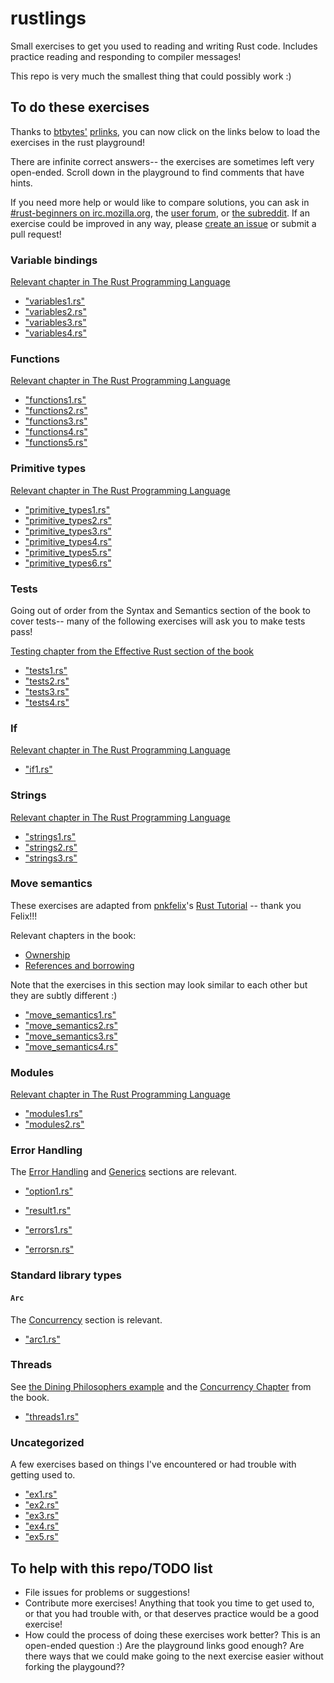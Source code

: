 # rustlings

Small exercises to get you used to reading and writing Rust code. Includes practice reading and responding to
compiler messages!

This repo is very much the smallest thing that could possibly work :)

## To do these exercises

Thanks to [btbytes'](https://twitter.com/btbytes) [prlinks](https://github.com/btbytes/prlink), you can now click on the links below to load the exercises in the rust playground!

There are infinite correct answers-- the exercises are sometimes left very open-ended. Scroll down in the playground to find comments that have hints.

If you need more help or would like to compare solutions, you can ask in [#rust-beginners on irc.mozilla.org](https://chat.mibbit.com/?server=irc.mozilla.org&channel=%23rust-beginners ), the [user forum](https://users.rust-lang.org/), or [the subreddit](https://reddit.com/r/rust). If an exercise could be improved in any way, please [create an issue](https://github.com/carols10cents/rustlings/issues/new) or submit a pull request!

### Variable bindings

[Relevant chapter in The Rust Programming Language](https://doc.rust-lang.org/stable/book/variable-bindings.html)

- ["variables1.rs"](http://play.rust-lang.org/?code=%2F%2F+Make+me+compile%21+Scroll+down+for+hints+%3A%29%0A%0Afn+main%28%29+%7B%0A++++x+%3D+5%3B%0A++++println%21%28%22x+has+the+value+%7B%7D%22%2C+x%29%3B%0A%7D%0A%0A%0A%0A%0A%0A%0A%0A%0A%0A%0A%0A%0A%0A%0A%0A%0A%0A%0A%0A%0A%0A%0A%0A%0A%0A%0A%0A%0A%0A%0A%0A%0A%0A%2F%2F+Hint%3A+The+declaration+on+line+4+is+missing+a+keyword+that+is+needed+in+Rust%0A%2F%2F+to+create+a+new+variable+binding.%0A)
- ["variables2.rs"](http://play.rust-lang.org/?code=%2F%2F+Make+me+compile%21+Scroll+down+for+hints+%3A%29%0A%0Afn+main%28%29+%7B%0A++++let+x%3B%0A++++if+x+%3D%3D+10+%7B%0A++++++++println%21%28%22Ten%21%22%29%3B%0A++++%7D+else+%7B%0A++++++++println%21%28%22Not+ten%21%22%29%3B%0A++++%7D%0A%7D%0A%0A%0A%0A%0A%0A%0A%0A%0A%0A%0A%0A%0A%0A%0A%0A%0A%0A%0A%0A%0A%0A%0A%0A%0A%0A%0A%0A%0A%0A%2F%2F+The+compiler+message+is+saying+that+Rust+cannot+infer+the+type+that+the%0A%2F%2F+variable+binding+%60x%60+has+with+what+is+given+here.%0A%2F%2F+What+happens+if+you+annotate+line+4+with+a+type+annotation%3F%0A%2F%2F+What+if+you+give+x+a+value%3F%0A%2F%2F+What+if+you+do+both%3F%0A%2F%2F+What+type+should+x+be%2C+anyway%3F%0A%2F%2F+What+if+x+is+the+same+type+as+10%3F+What+if+it%27s+a+different+type%3F%0A)
- ["variables3.rs"](http://play.rust-lang.org/?code=%2F%2F+Make+me+compile%21+Scroll+down+for+hints+%3A%29%0A%0Afn+main%28%29+%7B%0A++++let+x+%3D+3%3B%0A++++println%21%28%22Number+%7B%7D%22%2C+x%29%3B%0A++++x+%3D+5%3B%0A++++println%21%28%22Number+%7B%7D%22%2C+x%29%3B%0A%7D%0A%0A%0A%0A%0A%0A%0A%0A%0A%0A%0A%0A%0A%0A%0A%0A%0A%0A%0A%0A%0A%0A%0A%0A%0A%0A%0A%0A%0A%0A%0A%0A%2F%2F+In+Rust%2C+variable+bindings+are+immutable+by+default.+But+here+we%27re+trying%0A%2F%2F+to+reassign+a+different+value+to+x%21+There%27s+a+keyword+we+can+use+to+make%0A%2F%2F+a+variable+binding+mutable+instead.%0A)
- ["variables4.rs"](http://play.rust-lang.org/?code=%2F%2F+Make+me+compile%21+Scroll+down+for+hints+%3A%29%0A%0Afn+main%28%29+%7B%0A++++let+x%3A+i32%3B%0A++++println%21%28%22Number+%7B%7D%22%2C+x%29%3B%0A%7D%0A%0A%0A%0A%0A%0A%0A%0A%0A%0A%0A%0A%0A%0A%0A%0A%0A%0A%0A%0A%0A%0A%0A%0A%0A%0A%0A%0A%0A%0A%0A%0A%0A%0A%2F%2F+Oops%21+In+this+exercise%2C+we+have+a+variable+binding+that+we%27ve+created+on%0A%2F%2F+line+4%2C+and+we%27re+trying+to+use+it+on+line+5%2C+but+we+haven%27t+given+it+a%0A%2F%2F+value.+We+can%27t+print+out+something+that+isn%27t+there%3B+try+giving+x+a+value%21%0A%2F%2F+This+is+an+error+that+can+cause+bugs+that%27s+very+easy+to+make+in+any%0A%2F%2F+programming+language+--+thankfully+the+Rust+compiler+has+caught+this+for+us%21%0A)

### Functions

[Relevant chapter in The Rust Programming Language](https://doc.rust-lang.org/stable/book/functions.html)

- ["functions1.rs"](http://play.rust-lang.org/?code=%2F%2F+Make+me+compile%21+Scroll+down+for+hints+%3A%29%0A%0Afn+main%28%29+%7B%0A++++call_me%28%29%3B%0A%7D%0A%0A%0A%0A%0A%0A%0A%0A%0A%0A%0A%0A%0A%0A%0A%0A%0A%0A%0A%0A%0A%0A%0A%0A%0A%0A%0A%0A%0A%0A%0A%0A%0A%0A%0A%2F%2F+This+main+function+is+calling+a+function+that+it+expects+to+exist%2C+but+the%0A%2F%2F+function+doesn%27t+exist.+It+expects+this+function+to+have+the+name+%60call_me%60.%0A%2F%2F+It+expects+this+function+to+not+take+any+arguments+and+not+return+a+value.%0A%2F%2F+Sounds+a+lot+like+%60main%60%2C+doesn%27t+it%3F%0A)
- ["functions2.rs"](http://play.rust-lang.org/?code=%2F%2F+Make+me+compile%21+Scroll+down+for+hints+%3A%29%0A%0Afn+main%28%29+%7B%0A++++call_me%283%29%3B%0A%7D%0A%0Afn+call_me%28num%29+%7B%0A++++for+i+in+0..num+%7B%0A++++++++println%21%28%22Ring%21+Call+number+%7B%7D%22%2C+i+%2B+1%29%3B%0A++++%7D%0A%7D%0A%0A%0A%0A%0A%0A%0A%0A%0A%0A%0A%0A%0A%0A%0A%0A%0A%0A%0A%0A%0A%0A%0A%0A%0A%0A%0A%0A%0A%2F%2F+Rust+requires+that+all+parts+of+a+function%27s+signature+have+type+annotations%2C%0A%2F%2F+but+%60call_me%60+is+missing+the+type+annotation+of+%60num%60.%0A)
- ["functions3.rs"](http://play.rust-lang.org/?code=%2F%2F+Make+me+compile%21+Scroll+down+for+hints+%3A%29%0A%0Afn+main%28%29+%7B%0A++++call_me%28%29%3B%0A%7D%0A%0Afn+call_me%28num%3A+i32%29+%7B%0A++++for+i+in+0..num+%7B%0A++++++++println%21%28%22Ring%21+Call+number+%7B%7D%22%2C+i+%2B+1%29%3B%0A++++%7D%0A%7D%0A%0A%0A%0A%0A%0A%0A%0A%0A%0A%0A%0A%0A%0A%0A%0A%0A%0A%0A%0A%0A%0A%0A%0A%0A%0A%0A%0A%0A%2F%2F+This+time%2C+the+function+*declaration*+is+okay%2C+but+there%27s+something+wrong%0A%2F%2F+with+the+place+where+we%27re+calling+the+function.%0A)
- ["functions4.rs"](http://play.rust-lang.org/?code=%2F%2F+Make+me+compile%21+Scroll+down+for+hints+%3A%29%0A%0A%2F%2F+This+store+is+having+a+sale+where+if+the+price+is+an+even+number%2C+you+get%0A%2F%2F+10+%28money+unit%29+off%2C+but+if+it%27s+an+odd+number%2C+it%27s+3+%28money+unit%29+less.%0A%0Afn+main%28%29+%7B%0A++++let+original_price+%3D+51%3B%0A++++println%21%28%22Your+sale+price+is+%7B%7D%22%2C+sale_price%28original_price%29%29%3B%0A%7D%0A%0Afn+sale_price%28price%3A+i32%29+-%3E+%7B%0A++++if+is_even%28price%29+%7B%0A++++++++price+-+10%0A++++%7D+else+%7B%0A++++++++price+-+3%0A++++%7D%0A%7D%0A%0Afn+is_even%28num%3A+i32%29+-%3E+bool+%7B%0A++++num+%25+2+%3D%3D+0%0A%7D%0A%0A%0A%0A%0A%0A%0A%0A%0A%0A%0A%0A%0A%0A%0A%0A%0A%0A%0A%0A%2F%2F+The+error+message+points+to+line+10+and+says+it+expects+a+type+after+the%0A%2F%2F+%60-%3E%60.+This+is+where+the+function%27s+return+type+should+be--+take+a+look+at%0A%2F%2F+the+%60is_even%60+function+for+an+example%21%0A)
- ["functions5.rs"](http://play.rust-lang.org/?code=%2F%2F+Make+me+compile%21+Scroll+down+for+hints+%3A%29%0A%0Afn+main%28%29+%7B%0A++++let+answer+%3D+square%283%29%3B%0A++++println%21%28%22The+answer+is+%7B%7D%22%2C+answer%29%3B%0A%7D%0A%0Afn+square%28num%3A+i32%29+-%3E+i32+%7B%0A++++num+*+num%3B%0A%7D%0A%0A%0A%0A%0A%0A%0A%0A%0A%0A%0A%0A%0A%0A%0A%0A%0A%0A%0A%0A%0A%0A%0A%0A%0A%0A%0A%0A%0A%0A%2F%2F+This+is+a+really+common+error+that+can+be+fixed+by+removing+one+character.%0A%2F%2F+It+happens+because+Rust+distinguishes+between+expressions+and+statements%3A+expressions+return%0A%2F%2F+a+value+and+statements+don%27t.+We+want+to+return+a+value+from+the+%60square%60+function%2C+but+it%0A%2F%2F+isn%27t+returning+one+right+now...%0A)

### Primitive types

[Relevant chapter in The Rust Programming Language](https://doc.rust-lang.org/stable/book/primitive-types.html)

- ["primitive_types1.rs"](http://play.rust-lang.org/?code=%2F%2F+Fill+in+the+rest+of+the+line+that+has+code+missing%21%0A%2F%2F+No+hints%2C+there%27s+no+tricks%2C+just+get+used+to+typing+these+%3A%29%0A%0Afn+main%28%29+%7B%0A++++%2F%2F+Booleans+%28%60bool%60%29%0A%0A++++let+is_morning+%3D+true%3B%0A++++if+is_morning+%7B%0A++++++++println%21%28%22Good+morning%21%22%29%3B%0A++++%7D%0A%0A++++let+%2F%2F+Finish+the+rest+of+this+line+like+the+example%21+Or+make+it+be+false%21%0A++++if+is_evening+%7B%0A++++++++println%21%28%22Good+evening%21%22%29%3B%0A++++%7D%0A%7D%0A)
- ["primitive_types2.rs"](http://play.rust-lang.org/?code=%2F%2F+Fill+in+the+rest+of+the+line+that+has+code+missing%21%0A%2F%2F+No+hints%2C+there%27s+no+tricks%2C+just+get+used+to+typing+these+%3A%29%0A%0Afn+main%28%29+%7B%0A++++%2F%2F+Characters+%28%60char%60%29%0A%0A++++let+my_first_initial+%3D+%27C%27%3B%0A++++if+my_first_initial.is_alphabetic%28%29+%7B%0A++++++++println%21%28%22Alphabetical%21%22%29%3B%0A++++%7D+else+if+my_first_initial.is_numeric%28%29+%7B%0A++++++++println%21%28%22Numerical%21%22%29%3B%0A++++%7D+else+%7B%0A++++++++println%21%28%22Neither+alphabetic+nor+numeric%21%22%29%3B%0A++++%7D%0A%0A++++let+%2F%2F+Finish+this+line+like+the+example%21+What%27s+your+favorite+character%3F%0A++++%2F%2F+Try+a+letter%2C+try+a+number%2C+try+a+special+character%2C+try+a+character%0A++++%2F%2F+from+a+different+language+than+your+own%2C+try+an+emoji%21%0A++++if+your_character.is_alphabetic%28%29+%7B%0A++++++++println%21%28%22Alphabetical%21%22%29%3B%0A++++%7D+else+if+your_character.is_numeric%28%29+%7B%0A++++++++println%21%28%22Numerical%21%22%29%3B%0A++++%7D+else+%7B%0A++++++++println%21%28%22Neither+alphabetic+nor+numeric%21%22%29%3B%0A++++%7D%0A%7D%0A)
- ["primitive_types3.rs"](http://play.rust-lang.org/?code=%2F%2F+Create+an+array+with+at+least+100+elements+in+it+where+the+%3F%3F%3F+is.+%0A%2F%2F+Scroll+down+for+hints%21%0A%0Afn+main%28%29+%7B%0A++++let+a+%3D+%3F%3F%3F%0A%0A++++if+a.len%28%29+%3E%3D+100+%7B%0A++++++++println%21%28%22Wow%2C+that%27s+a+big+array%21%22%29%3B%0A++++%7D+else+%7B%0A++++++++println%21%28%22Meh%2C+I+eat+arrays+like+that+for+breakfast.%22%29%3B%0A++++%7D%0A%7D%0A%0A%0A%0A%0A%0A%0A%0A%0A%0A%0A%0A%0A%0A%0A%0A%0A%0A%0A%0A%0A%0A%0A%0A%0A%0A%0A%0A%2F%2F+There%27s+a+shorthand+to+initialize+Arrays+with+a+certain+size+that+does+not+%0A%2F%2F+require+you+to+type+in+100+items+%28but+you+certainly+can+if+you+want%21%29%0A%2F%2F+Check+out+the+Primitive+Types+-%3E+Arrays+section+of+the+book%3A%0A%2F%2F+http%3A%2F%2Fdoc.rust-lang.org%2Fstable%2Fbook%2Fprimitive-types.html%23arrays%0A%2F%2F+Bonus%3A+what+are+some+other+things+you+could+have+that+would+return+true%0A%2F%2F+for+%60a.len%28%29+%3E%3D+100%60%3F%0A)
- ["primitive_types4.rs"](http://play.rust-lang.org/?code=%2F%2F+Get+a+slice+out+of+Array+a+where+the+%3F%3F%3F+is+so+that+the+%60if%60+statement%0A%2F%2F+returns+true.+Scroll+down+for+hints%21%21%0A%0Afn+main%28%29+%7B%0A++++let+a+%3D+%5B1%2C+2%2C+3%2C+4%2C+5%5D%3B%0A%0A++++let+nice_slice+%3D+%3F%3F%3F%0A%0A++++if+nice_slice+%3D%3D+%5B2%2C+3%2C+4%5D+%7B%0A++++++++println%21%28%22Nice+slice%21%22%29%3B%0A++++%7D+else+%7B%0A++++++++println%21%28%22Not+quite+what+I+was+expecting...+I+see%3A+%7B%3A%3F%7D%22%2C+nice_slice%29%3B%0A++++%7D%0A%7D%0A%0A%0A%0A%0A%0A%0A%0A%0A%0A%0A%0A%0A%0A%0A%0A%0A%0A%0A%0A%0A%0A%0A%0A%0A%0A%2F%2F+Take+a+look+at+the+Primitive+Types+-%3E+Slices+section+of+the+book%3A%0A%2F%2F+http%3A%2F%2Fdoc.rust-lang.org%2Fstable%2Fbook%2Fprimitive-types.html%23slices%0A%2F%2F+and+use+the+starting+and+ending+indices+of+the+items+in+the+Array%0A%2F%2F+that+you+want+to+end+up+in+the+slice.%0A%0A%2F%2F+If+you%27re+curious+why+the+right+hand+of+the+%60%3D%3D%60+comparison+does+not%0A%2F%2F+have+an+ampersand+for+a+reference+since+the+left+hand+side+is+a%0A%2F%2F+reference%2C+take+a+look+at+the+Deref+coercions+chapter%3A%0A%2F%2F+http%3A%2F%2Fdoc.rust-lang.org%2Fstable%2Fbook%2Fderef-coercions.html%0A)
- ["primitive_types5.rs"](http://play.rust-lang.org/?code=%2F%2F+Destructure+the+%60cat%60+tuple+so+that+the+println+will+work.%0A%2F%2F+Scroll+down+for+hints%21%0A%0Afn+main%28%29+%7B%0A++++let+cat+%3D+%28%22Furry+McFurson%22%2C+3.5%29%3B%0A++++let+%2F*+your+pattern+here+*%2F+%3D+cat%3B%0A%0A++++println%21%28%22%7B%7D+is+%7B%7D+years+old.%22%2C+name%2C+age%29%3B%0A%7D%0A%0A%0A%0A%0A%0A%0A%0A%0A%0A%0A%0A%0A%0A%0A%0A%0A%0A%0A%0A%0A%0A%0A%0A%0A%0A%0A%0A%0A%0A%0A%2F%2F+Take+a+look+at+the+Primitive+Types+-%3E+Tuples+section+of+the+book%3A%0A%2F%2F+http%3A%2F%2Fdoc.rust-lang.org%2Fstable%2Fbook%2Fprimitive-types.html%23tuples%0A%2F%2F+Particularly+the+part+about+%22destructuring+lets%22.+You%27ll+need+to%0A%2F%2F+make+a+pattern+to+bind+%60name%60+and+%60age%60+to+the+appropriate+parts%0A%2F%2F+of+the+tuple.+You+can+do+it%21%21%0A)
- ["primitive_types6.rs"](http://play.rust-lang.org/?code=%2F%2F+Use+a+tuple+index+to+access+the+second+element+of+%60numbers%60.%0A%2F%2F+You+can+put+this+right+into+the+%60println%21%60+where+the+%3F%3F%3F+is.%0A%2F%2F+Scroll+down+for+hints%21%0A%0Afn+main%28%29+%7B%0A++++let+numbers+%3D+%281%2C+2%2C+3%29%3B%0A++++println%21%28%22The+second+number+is+%7B%7D%22%2C+%3F%3F%3F%29%3B%0A%7D%0A%0A%0A%0A%0A%0A%0A%0A%0A%0A%0A%0A%0A%0A%0A%0A%0A%0A%0A%0A%0A%0A%0A%0A%0A%0A%0A%0A%0A%0A%0A%0A%2F%2F+While+you+could+use+a+destructuring+%60let%60+for+the+tuple+here%2C+try+%0A%2F%2F+indexing+into+it+instead%2C+as+explained+here%3A%0A%2F%2F+http%3A%2F%2Fdoc.rust-lang.org%2Fstable%2Fbook%2Fprimitive-types.html%23tuple-indexing%0A%2F%2F+Now+you+have+another+tool+in+your+toolbox%21%0A)

### Tests

Going out of order from the Syntax and Semantics section of the book to cover tests-- many of the
following exercises will ask you to make tests pass!

[Testing chapter from the Effective Rust section of the book](https://doc.rust-lang.org/stable/book/testing.html)

- ["tests1.rs"](http://play.rust-lang.org/?code=%2F%2F+This+test+has+a+problem+with+it+--+make+the+test+compile%21+Make+the+test%0A%2F%2F+pass%21+Make+the+test+fail%21+Scroll+down+for+hints+%3A%29%0A%0A%23%5Bcfg%28test%29%5D%0Amod+tests+%7B%0A++++%23%5Btest%5D%0A++++fn+you_can_assert%28%29+%7B%0A++++++++assert%21%28%29%3B%0A++++%7D%0A%7D%0A%0A%0A%0A%0A%0A%0A%0A%0A%0A%0A%0A%0A%0A%0A%0A%0A%0A%0A%0A%0A%0A%0A%0A%0A%0A%0A%0A%0A%0A%2F%2F+You+don%27t+even+need+to+write+any+code+to+test+--+you+can+just+test+values+and+run+that%2C+even%0A%2F%2F+though+you+wouldn%27t+do+that+in+real+life+%3A%29+%60assert%21%60+is+a+macro+that+needs+an+argument.%0A%2F%2F+Depending+on+the+value+of+the+argument%2C+%60assert%21%60+will+do+nothing+%28in+which+case+the+test+will%0A%2F%2F+pass%29+or+%60assert%21%60+will+panic+%28in+which+case+the+test+will+fail%29.+So+try+giving+different+values%0A%2F%2F+to+%60assert%21%60+and+see+which+ones+compile%2C+which+ones+pass%2C+and+which+ones+fail+%3A%29%0A)
- ["tests2.rs"](http://play.rust-lang.org/?code=%2F%2F+This+test+has+a+problem+with+it+--+make+the+test+compile%21+Make+the+test%0A%2F%2F+pass%21+Make+the+test+fail%21+Scroll+down+for+hints+%3A%29%0A%0A%23%5Bcfg%28test%29%5D%0Amod+tests+%7B%0A++++%23%5Btest%5D%0A++++fn+you_can_assert_eq%28%29+%7B%0A++++++++assert_eq%21%28%29%3B%0A++++%7D%0A%7D%0A%0A%0A%0A%0A%0A%0A%0A%0A%0A%0A%0A%0A%0A%0A%0A%0A%0A%0A%0A%0A%0A%0A%0A%0A%0A%0A%0A%0A%0A%2F%2F+Like+the+previous+exercise%2C+you+don%27t+need+to+write+any+code+to+get+this+test+to+compile+and%0A%2F%2F+run.+%60assert_eq%21%60+is+a+macro+that+takes+two+arguments+and+compares+them.+Try+giving+it+two%0A%2F%2F+values+that+are+equal%21+Try+giving+it+two+arguments+that+are+different%21+Try+giving+it+two+values%0A%2F%2F+that+are+of+different+types%21+Try+switching+which+argument+comes+first+and+which+comes+second%21%0A)
- ["tests3.rs"](http://play.rust-lang.org/?code=%2F%2F+This+test+isn%27t+testing+our+function+--+make+it+do+that+in+such+a+way+that%0A%2F%2F+the+test+passes.+Then+write+a+second+test+that+tests+that+we+get+the+result%0A%2F%2F+we+expect+to+get+when+we+call+%60is_even%285%29%60.+Scroll+down+for+hints%21%0A%0Apub+fn+is_even%28num%3A+i32%29+-%3E+bool+%7B%0A++++num+%25+2+%3D%3D+0%0A%7D%0A%0A%23%5Bcfg%28test%29%5D%0Amod+tests+%7B%0A++++use+super%3A%3A*%3B%0A%0A++++%23%5Btest%5D%0A++++fn+is_true_when_even%28%29+%7B%0A++++++++assert%21%28false%29%3B%0A++++%7D%0A%7D%0A%0A%0A%0A%0A%0A%0A%0A%0A%0A%0A%0A%0A%0A%0A%0A%0A%0A%0A%0A%0A%0A%0A%2F%2F+You+can+call+a+function+right+where+you%27re+passing+arguments+to+%60assert%21%60+--+so+you+could+do%0A%2F%2F+something+like+%60assert%21%28having_fun%28%29%29%60.+If+you+want+to+check+that+you+indeed+get+false%2C+you%0A%2F%2F+can+negate+the+result+of+what+you%27re+doing+using+%60%21%60%2C+like+%60assert%21%28%21having_fun%28%29%29%60.%0A)
- ["tests4.rs"](http://play.rust-lang.org/?code=%2F%2F+This+test+isn%27t+testing+our+function+--+make+it+do+that+in+such+a+way+that%0A%2F%2F+the+test+passes.+Then+write+a+second+test+that+tests+that+we+get+the+result%0A%2F%2F+we+expect+to+get+when+we+call+%60times_two%60+with+a+negative+number.%0A%2F%2F+No+hints%2C+you+can+do+this+%3A%29%0A%0Apub+fn+times_two%28num%3A+i32%29+-%3E+i32+%7B%0A++++num+*+2%0A%7D%0A%0A%23%5Bcfg%28test%29%5D%0Amod+tests+%7B%0A++++use+super%3A%3A*%3B%0A%0A++++%23%5Btest%5D%0A++++fn+returns_twice_of_positive_numbers%28%29+%7B%0A++++++++assert_eq%21%284%2C+4%29%3B%0A++++%7D%0A%7D%0A)

### If

[Relevant chapter in The Rust Programming Language](https://doc.rust-lang.org/stable/book/if.html)

- ["if1.rs"](http://play.rust-lang.org/?code=fn+bigger%28a%3A+i32%2C+b%3Ai32%29+-%3E+i32+%7B%0A++++%2F%2F+Complete+this+function+to+return+the+bigger+number%21%0A++++%2F%2F+Do+not+use%3A%0A++++%2F%2F+-+return%0A++++%2F%2F+-+another+function+call%0A++++%2F%2F+-+additional+variables%0A++++%2F%2F+Scroll+down+for+hints.%0A%7D%0A%0Afn+main%28%29+%7B%0A++++assert_eq%21%2810%2C+bigger%2810%2C+8%29%29%3B%0A++++assert_eq%21%2842%2C+bigger%2832%2C+42%29%29%3B%0A%7D%0A%0A%0A%0A%0A%0A%0A%0A%0A%0A%0A%0A%0A%0A%0A%0A%0A%0A%0A%0A%0A%0A%0A%0A%0A%0A%0A%2F%2F+It%27s+possible+to+do+this+in+one+line+if+you+would+like%21%0A%2F%2F+Some+similar+examples+from+other+languages%3A%0A%2F%2F+-+In+C%28%2B%2B%29+this+would+be%3A+%60a+%3E+b+%3F+a+%3A+b%60%0A%2F%2F+-+In+Python+this+would+be%3A++%60a+if+a+%3E+b+else+b%60%0A%2F%2F+Remember+in+Rust+that%3A%0A%2F%2F+-+the+%60if%60+condition+does+not+need+to+be+surrounded+by+parentheses%0A%2F%2F+-+%60if%60%2F%60else%60+conditionals+are+expressions%0A%2F%2F+-+Each+condition+is+followed+by+a+%60%7B%7D%60+block.%0A)

### Strings

[Relevant chapter in The Rust Programming Language](https://doc.rust-lang.org/stable/book/strings.html)

- ["strings1.rs"](http://play.rust-lang.org/?code=%2F%2F+Make+me+compile+without+changing+the+function+signature%21+Scroll+down+for+hints+%3A%29%0A%0Afn+main%28%29+%7B%0A++++let+answer+%3D+current_favorite_color%28%29%3B%0A++++println%21%28%22My+current+favorite+color+is+%7B%7D%22%2C+answer%29%3B%0A%7D%0A%0Afn+current_favorite_color%28%29+-%3E+String+%7B%0A++++%22blue%22%0A%7D%0A%0A%0A%0A%0A%0A%0A%0A%0A%0A%0A%0A%0A%0A%0A%0A%0A%0A%0A%0A%0A%0A%0A%0A%0A%0A%0A%0A%0A%0A%2F%2F+The+%60current_favorite_color%60+function+is+currently+returning+a+string+slice+with+the+%60%27static%60%0A%2F%2F+lifetime.+We+know+this+because+the+data+of+the+string+lives+in+our+code+itself+--+it+doesn%27t%0A%2F%2F+come+from+a+file+or+user+input+or+another+program+--+so+it+will+live+as+long+as+our+program%0A%2F%2F+lives.+But+it+is+still+a+string+slice.+There%27s+one+way+to+create+a+%60String%60+by+converting+a%0A%2F%2F+string+slice+covered+in+the+Strings+chapter+of+the+book%2C+and+another+way+that+uses+the+%60From%60%0A%2F%2F+trait.%0A)
- ["strings2.rs"](http://play.rust-lang.org/?code=%2F%2F+Make+me+compile+without+changing+the+function+signature%21+Scroll+down+for+hints+%3A%29%0A%0Afn+main%28%29+%7B%0A++++let+guess1+%3D+%22blue%22.to_string%28%29%3B+%2F%2F+Try+not+changing+this+line+%3A%29%0A++++let+correct+%3D+guess_favorite_color%28guess1%29%3B%0A++++if+correct+%7B%0A++++++++println%21%28%22You+guessed+correctly%21%22%29%3B%0A++++%7D+else+%7B%0A++++++++println%21%28%22Nope%2C+that%27s+not+it.%22%29%3B%0A++++%7D%0A%7D%0A%0Afn+guess_favorite_color%28attempt%3A+%26str%29+-%3E+bool+%7B%0A++++attempt+%3D%3D+%22green%22%0A%7D%0A%0A%0A%0A%0A%0A%0A%0A%0A%0A%0A%0A%0A%0A%0A%0A%0A%0A%0A%0A%0A%0A%0A%0A%0A%2F%2F+Yes%2C+it+would+be+really+easy+to+fix+this+by+just+changing+the+value+bound+to+%60guess1%60+to+be+a%0A%2F%2F+string+slice+instead+of+a+%60String%60%2C+wouldn%27t+it%3F%3F+There+is+a+way+to+add+one+character+to+line%0A%2F%2F+5%2C+though%2C+that+will+coerce+the+%60String%60+into+a+string+slice.%0A)
- ["strings3.rs"](http://play.rust-lang.org/?code=%2F%2F+Ok%2C+here+are+a+bunch+of+values--+some+are+%60Strings%60%2C+some+are+%60%26strs%60.+Your%0A%2F%2F+task+is+to+call+one+of+these+two+functions+on+each+value+depending+on+what%0A%2F%2F+you+think+each+value+is.+That+is%2C+add+either+%60string_slice%60+or+%60string%60%0A%2F%2F+before+the+parentheses+on+each+line.+If+you%27re+right%2C+it+will+compile%21%0A%0Afn+string_slice%28arg%3A+%26str%29+%7B+println%21%28%22%7B%7D%22%2C+arg%29%3B+%7D%0Afn+string%28arg%3A+String%29+%7B+println%21%28%22%7B%7D%22%2C+arg%29%3B+%7D%0A%0Afn+main%28%29+%7B%0A++++%28%22blue%22%29%3B%0A++++%28%22red%22.to_string%28%29%29%3B%0A++++%28String%3A%3Afrom%28%22hi%22%29%29%3B%0A++++%28format%21%28%22Interpolation+%7B%7D%22%2C+%22Station%22%29%29%3B%0A++++%28%26String%3A%3Afrom%28%22abc%22%29%5B0..1%5D%29%3B%0A++++%28%22++hello+there+%22.trim%28%29%29%3B%0A++++%28%22Happy+Monday%21%22.to_string%28%29.replace%28%22Mon%22%2C+%22Tues%22%29%29%3B%0A++++%28%22mY+sHiFt+KeY+iS+sTiCkY%22.to_lowercase%28%29%29%3B%0A%7D%0A)

### Move semantics

These exercises are adapted from [pnkfelix]()'s [Rust Tutorial](http://pnkfelix.github.io/rust-examples-icfp2014/) -- thank you Felix!!!

Relevant chapters in the book:
- [Ownership](https://doc.rust-lang.org/stable/book/ownership.html)
- [References and borrowing](https://doc.rust-lang.org/stable/book/references-and-borrowing.html)

Note that the exercises in this section may look similar to each other but they are subtly different :)

- ["move_semantics1.rs"](http://play.rust-lang.org/?code=%2F%2F+Make+me+compile%21+Scroll+down+for+hints+%3A%29%0A%0Apub+fn+main%28%29+%7B%0A++++let+vec0+%3D+Vec%3A%3Anew%28%29%3B%0A%0A++++let+vec1+%3D+fill_vec%28vec0%29%3B%0A%0A++++println%21%28%22%7B%7D+has+length+%7B%7D+content+%60%7B%3A%3F%7D%60%22%2C+%22vec1%22%2C+vec1.len%28%29%2C+vec1%29%3B%0A%0A++++vec1.push%2888%29%3B%0A%0A++++println%21%28%22%7B%7D+has+length+%7B%7D+content+%60%7B%3A%3F%7D%60%22%2C+%22vec1%22%2C+vec1.len%28%29%2C+vec1%29%3B%0A%0A%7D%0A%0Afn+fill_vec%28vec%3A+Vec%3Ci32%3E%29+-%3E+Vec%3Ci32%3E+%7B%0A++++let+mut+vec+%3D+vec%3B%0A%0A++++vec.push%2822%29%3B%0A++++vec.push%2844%29%3B%0A++++vec.push%2866%29%3B%0A%0A++++vec%0A%7D%0A%0A%0A%0A%0A%0A%0A%0A%0A%0A%0A%0A%0A%0A%0A%0A%2F%2F+So+you%27ve+got+the+%22cannot+borrow+immutable+local+variable+%60vec1%60+as+mutable%22+error+on+line+10%2C%0A%2F%2F+right%3F+The+fix+for+this+is+going+to+be+adding+one+keyword%2C+and+the+addition+is+NOT+on+line+10%0A%2F%2F+where+the+error+is.%0A)
- ["move_semantics2.rs"](http://play.rust-lang.org/?code=%2F%2F+Make+me+compile+without+changing+line+9%21+Scroll+down+for+hints+%3A%29%0A%0Apub+fn+main%28%29+%7B%0A++++let+vec0+%3D+Vec%3A%3Anew%28%29%3B%0A%0A++++let+mut+vec1+%3D+fill_vec%28vec0%29%3B%0A%0A++++%2F%2F+Do+not+change+the+following+line%21%0A++++println%21%28%22%7B%7D+has+length+%7B%7D+content+%60%7B%3A%3F%7D%60%22%2C+%22vec0%22%2C+vec0.len%28%29%2C+vec0%29%3B%0A%0A++++vec1.push%2888%29%3B%0A%0A++++println%21%28%22%7B%7D+has+length+%7B%7D+content+%60%7B%3A%3F%7D%60%22%2C+%22vec1%22%2C+vec1.len%28%29%2C+vec1%29%3B%0A%0A%7D%0A%0Afn+fill_vec%28vec%3A+Vec%3Ci32%3E%29+-%3E+Vec%3Ci32%3E+%7B%0A++++let+mut+vec+%3D+vec%3B%0A%0A++++vec.push%2822%29%3B%0A++++vec.push%2844%29%3B%0A++++vec.push%2866%29%3B%0A%0A++++vec%0A%7D%0A%0A%0A%0A%0A%0A%0A%0A%0A%0A%0A%0A%0A%0A%0A%2F%2F+So+%60vec0%60+is+being+*moved*+into+the+function+%60fill_vec%60+when+we+call+it+on%0A%2F%2F+line+6%2C+which+means+it+gets+dropped+at+the+end+of+%60fill_vec%60%2C+which+means+we%0A%2F%2F+can%27t+use+%60vec0%60+again+on+line+9+%28or+anywhere+else+in+%60main%60+after+the%0A%2F%2F+%60fill_vec%60+call+for+that+matter%29.+We+could+fix+this+in+a+few+ways%2C+try+them%0A%2F%2F+all%21%0A%2F%2F+1.+Make+another%2C+separate+version+of+the+data+that%27s+in+%60vec0%60+and+pass+that%0A%2F%2F+to+%60fill_vec%60+instead.%0A%2F%2F+2.+Make+%60fill_vec%60+borrow+its+argument+instead+of+taking+ownership+of+it%2C%0A%2F%2F+and+then+copy+the+data+within+the+function+in+order+to+return+an+owned%0A%2F%2F+%60Vec%3Ci32%3E%60%0A%2F%2F+3.+Make+%60fill_vec%60+*mutably*+borrow+its+argument+%28which+will+need+to+be%0A%2F%2F+mutable%29%2C+modify+it+directly%2C+then+not+return+anything.+Then+you+can+get+rid%0A%2F%2F+of+%60vec1%60+entirely+--+note+that+this+will+change+what+gets+printed+by+the%0A%2F%2F+first+%60println%21%60%0A)
- ["move_semantics3.rs"](http://play.rust-lang.org/?code=%2F%2F+Make+me+compile+without+adding+new+lines--+just+changing+existing+lines%21%0A%2F%2F+%28no+lines+with+multiple+semicolons+necessary%21%29%0A%2F%2F+Scroll+down+for+hints+%3A%29%0A%0Apub+fn+main%28%29+%7B%0A++++let+vec0+%3D+Vec%3A%3Anew%28%29%3B%0A%0A++++let+mut+vec1+%3D+fill_vec%28vec0%29%3B%0A%0A++++println%21%28%22%7B%7D+has+length+%7B%7D+content+%60%7B%3A%3F%7D%60%22%2C+%22vec1%22%2C+vec1.len%28%29%2C+vec1%29%3B%0A%0A++++vec1.push%2888%29%3B%0A%0A++++println%21%28%22%7B%7D+has+length+%7B%7D+content+%60%7B%3A%3F%7D%60%22%2C+%22vec1%22%2C+vec1.len%28%29%2C+vec1%29%3B%0A%0A%7D%0A%0Afn+fill_vec%28vec%3A+Vec%3Ci32%3E%29+-%3E+Vec%3Ci32%3E+%7B%0A++++vec.push%2822%29%3B%0A++++vec.push%2844%29%3B%0A++++vec.push%2866%29%3B%0A%0A++++vec%0A%7D%0A%0A%0A%0A%0A%0A%0A%0A%0A%0A%0A%0A%0A%0A%0A%0A%0A%0A%2F%2F+The+difference+between+this+one+and+the+previous+ones+is+that+the+first+line%0A%2F%2F+of+%60fn+fill_vec%60+that+had+%60let+mut+vec+%3D+vec%3B%60+is+no+longer+there.+You+can%2C%0A%2F%2F+instead+of+adding+that+line+back%2C+add+%60mut%60+in+one+place+that+will+change%0A%2F%2F+an+existing+binding+to+be+a+mutable+binding+instead+of+an+immutable+one+%3A%29%0A)
- ["move_semantics4.rs"](http://play.rust-lang.org/?code=%2F%2F+Refactor+this+code+so+that+instead+of+having+%60vec0%60+and+creating+the+vector%0A%2F%2F+in+%60fn+main%60%2C+we+instead+create+it+within+%60fn+fill_vec%60+and+transfer+the%0A%2F%2F+freshly+created+vector+from+fill_vec+to+its+caller.+Scroll+for+hints%21%0A%0Apub+fn+main%28%29+%7B%0A++++let+vec0+%3D+Vec%3A%3Anew%28%29%3B%0A%0A++++let+mut+vec1+%3D+fill_vec%28vec0%29%3B%0A%0A++++println%21%28%22%7B%7D+has+length+%7B%7D+content+%60%7B%3A%3F%7D%60%22%2C+%22vec1%22%2C+vec1.len%28%29%2C+vec1%29%3B%0A%0A++++vec1.push%2888%29%3B%0A%0A++++println%21%28%22%7B%7D+has+length+%7B%7D+content+%60%7B%3A%3F%7D%60%22%2C+%22vec1%22%2C+vec1.len%28%29%2C+vec1%29%3B%0A%0A%7D%0A%0Afn+fill_vec%28vec%3A+Vec%3Ci32%3E%29+-%3E+Vec%3Ci32%3E+%7B%0A++++let+mut+vec+%3D+vec%3B%0A%0A++++vec.push%2822%29%3B%0A++++vec.push%2844%29%3B%0A++++vec.push%2866%29%3B%0A%0A++++vec%0A%7D%0A%0A%0A%0A%0A%0A%0A%0A%0A%0A%0A%0A%0A%2F%2F+Stop+reading+whenever+you+feel+like+you+have+enough+direction+%3A%29+Or+try%0A%2F%2F+doing+one+step+and+then+fixing+the+compiler+errors+that+result%21%0A%2F%2F+So+the+end+goal+is+to%3A%0A%2F%2F+-+get+rid+of+the+first+line+in+main+that+creates+the+new+vector%0A%2F%2F+-+so+then+%60vec0%60+doesn%27t+exist%2C+so+we+can%27t+pass+it+to+%60fill_vec%60%0A%2F%2F+-+we+don%27t+want+to+pass+anything+to+%60fill_vec%60%2C+so+its+signature+should%0A%2F%2F+++reflect+that+it+does+not+take+any+arguments%0A%2F%2F+-+since+we%27re+not+creating+a+new+vec+in+%60main%60+anymore%2C+we+need+to+create%0A%2F%2F+++a+new+vec+in+%60fill_vec%60%2C+similarly+to+the+way+we+did+in+%60main%60%0A)

### Modules

[Relevant chapter in The Rust Programming Language](https://doc.rust-lang.org/stable/book/crates-and-modules.html)

- ["modules1.rs"](http://play.rust-lang.org/?code=%2F%2F+Make+me+compile%21+Scroll+down+for+hints+%3A%29%0A%0Amod+sausage_factory+%7B%0A++++fn+make_sausage%28%29+%7B%0A++++++++println%21%28%22sausage%21%22%29%3B%0A++++%7D%0A%7D%0A%0Afn+main%28%29+%7B%0A++++sausage_factory%3A%3Amake_sausage%28%29%3B%0A%7D%0A%0A%0A%0A%0A%0A%0A%0A%0A%0A%0A%0A%0A%0A%0A%0A%0A%0A%0A%0A%0A%0A%0A%0A%0A%0A%0A%0A%0A%2F%2F+Everything+is+private+in+Rust+by+default--+but+there%27s+a+keyword+we+can+use%0A%2F%2F+to+make+something+public%21+The+compiler+error+should+point+to+the+thing+that%0A%2F%2F+needs+to+be+public.%0A)
- ["modules2.rs"](http://play.rust-lang.org/?code=%2F%2F+Make+me+compile%21+Scroll+down+for+hints+%3A%29%0A%0Amod+us_presidential_frontrunners+%7B%0A++++use+self%3A%3Ademocrats%3A%3AHILLARY_CLINTON+as+democrat%3B%0A++++use+self%3A%3Arepublicans%3A%3ADONALD_TRUMP+as+republican%3B%0A%0A++++mod+democrats+%7B%0A++++++++pub+const+HILLARY_CLINTON%3A+%26%27static+str+%3D+%22Hillary+Clinton%22%3B%0A++++++++pub+const+BERNIE_SANDERS%3A+%26%27static+str+%3D+%22Bernie+Sanders%22%3B%0A++++%7D%0A%0A++++mod+republicans+%7B%0A++++++++pub+const+DONALD_TRUMP%3A+%26%27static+str+%3D+%22Donald+Trump%22%3B%0A++++++++pub+const+JEB_BUSH%3A+%26%27static+str+%3D+%22Jeb+Bush%22%3B%0A++++%7D%0A%7D%0A%0Afn+main%28%29+%7B%0A++++println%21%28%22candidates%3A+%7B%7D+and+%7B%7D%22%2C%0A+++++++++++++us_presidential_frontrunners%3A%3Ademocrat%2C%0A+++++++++++++us_presidential_frontrunners%3A%3Arepublican%29%3B%0A%7D%0A%0A%0A%0A%0A%0A%0A%0A%0A%0A%0A%0A%0A%0A%0A%0A%0A%0A%2F%2F+The+us_presidential_frontrunners+module+is+trying+to+present+an+external%0A%2F%2F+interface+%28the+%60democrat%60+and+%60republican%60+constants%29+that+is+different+than%0A%2F%2F+its+internal+structure+%28the+%60democrats%60+and+%60republicans%60+modules+and%0A%2F%2F+associated+constants%29.+It%27s+almost+there+except+for+one+keyword+missing+for%0A%2F%2F+each+constant.%0A%2F%2F+One+more+hint%3A+I+wish+the+compiler+error%2C+instead+of+saying+%22unresolved+name%0A%2F%2F+%60us_presidential_frontrunners%3A%3Ademocrat%60%22%2C+could+say++%22constant%0A%2F%2F+%60us_presidential_frontrunners%3A%3Ademocrat%60+is+private%22%21)

### Error Handling

The [Error Handling](https://doc.rust-lang.org/stable/book/error-handling.html) and [Generics](https://doc.rust-lang.org/stable/book/generics.html) sections are relevant.

- ["option1.rs"](http://play.rust-lang.org/?code=%2F%2F+This+example+panics+because+the+second+time+it+calls+%60pop%60%2C+the+%60vec%60%0A%2F%2F+is+empty%2C+so+%60pop%60+returns+%60None%60%2C+and+%60unwrap%60+panics+if+it%27s+called%0A%2F%2F+on+%60None%60.+Handle+this+in+a+more+graceful+way+than+calling+%60unwrap%60%21%0A%2F%2F+Scroll+down+for+hints+%3A%29%0A%0Afn+main%28%29+%7B%0A++++let+mut+list+%3D+vec%21%5B3%5D%3B%0A%0A++++let+last+%3D+list.pop%28%29.unwrap%28%29%3B%0A++++println%21%28%22The+last+item+in+the+list+is+%7B%3A%3F%7D%22%2C+last%29%3B%0A%0A++++let+second_to_last+%3D+list.pop%28%29.unwrap%28%29%3B%0A++++println%21%28%22The+second-to-last+item+in+the+list+is+%7B%3A%3F%7D%22%2C+second_to_last%29%3B%0A%7D%0A%0A%0A%0A%0A%0A%0A%0A%0A%0A%0A%0A%0A%0A%0A%0A%0A%0A%0A%0A%0A%0A%0A%0A%0A%0A%2F%2F+Try+using+a+%60match%60+statement+where+the+arms+are+%60Some%28thing%29%60+and+%60None%60.%0A%2F%2F+Or+set+a+default+value+to+print+out+if+you+get+%60None%60+by+using+the%0A%2F%2F+function+%60unwrap_or%60.%0A%2F%2F+Or+use+an+%60if+let%60+statement+on+the+result+of+%60pop%28%29%60+to+both+destructure%0A%2F%2F+a+%60Some%60+value+and+only+print+out+something+if+we+have+a+value%21%0A)
- ["result1.rs"](http://play.rust-lang.org/?code=%2F%2F+Make+this+test+pass%21+Scroll+down+for+hints+%3A%29%0A%0A%23%5Bderive%28PartialEq%2CDebug%29%5D%0Astruct+PositiveNonzeroInteger%28u64%29%3B%0A%0A%23%5Bderive%28PartialEq%2CDebug%29%5D%0Aenum+CreationError+%7B%0A++++Negative%2C%0A++++Zero%2C%0A%7D%0A%0Aimpl+PositiveNonzeroInteger+%7B%0A++++fn+new%28value%3A+i64%29+-%3E+Result%3CPositiveNonzeroInteger%2C+CreationError%3E+%7B%0A++++++++Ok%28PositiveNonzeroInteger%28value+as+u64%29%29%0A++++%7D%0A%7D%0A%0A%23%5Btest%5D%0Afn+test_creation%28%29+%7B%0A++++assert%21%28PositiveNonzeroInteger%3A%3Anew%2810%29.is_ok%28%29%29%3B%0A++++assert_eq%21%28Err%28CreationError%3A%3ANegative%29%2C+PositiveNonzeroInteger%3A%3Anew%28-10%29%29%3B%0A++++assert_eq%21%28Err%28CreationError%3A%3AZero%29%2C+PositiveNonzeroInteger%3A%3Anew%280%29%29%3B%0A%7D%0A%0A%0A%0A%0A%0A%0A%0A%0A%0A%0A%0A%0A%0A%0A%0A%0A%2F%2F+%60PositiveNonzeroInteger%3A%3Anew%60+is+always+creating+a+new+instance+and+returning+an+%60Ok%60+result.%0A%2F%2F+It+should+be+doing+some+checking%2C+returning+an+%60Err%60+result+if+those+checks+fail%2C+and+only%0A%2F%2F+returning+an+%60Ok%60+result+if+those+checks+determine+that+everything+is...+okay+%3A%29%0A)
- ["errors1.rs"](http://play.rust-lang.org/?code=%2F%2F+This+function+refuses+to+generate+text+to+be+printed+on+a+nametag+if%0A%2F%2F+you+pass+it+an+empty+string.+It%27d+be+nicer+if+it+explained+what+the+problem%0A%2F%2F+was%2C+instead+of+just+sometimes+returning+%60None%60.+The+2nd+test+currently%0A%2F%2F+does+not+compile+or+pass%2C+but+it+illustrates+the+behavior+we+would+like%0A%2F%2F+this+function+to+have.%0A%2F%2F+Scroll+down+for+hints%21%21%21%0A%0Apub+fn+generate_nametag_text%28name%3A+String%29+-%3E+Option%3CString%3E+%7B%0A++++if+name.len%28%29+%3E+0+%7B%0A++++++++Some%28format%21%28%22Hi%21+My+name+is+%7B%7D%22%2C+name%29%29%0A++++%7D+else+%7B%0A++++++++%2F%2F+Empty+names+aren%27t+allowed.%0A++++++++None%0A++++%7D%0A%7D%0A%0A%23%5Bcfg%28test%29%5D%0Amod+tests+%7B%0A++++use+super%3A%3A*%3B%0A%0A++++%2F%2F+This+test+passes+initially+if+you+comment+out+the+2nd+test.%0A++++%2F%2F+You%27ll+need+to+update+what+this+test+expects+when+you+change%0A++++%2F%2F+the+function+under+test%21%0A++++%23%5Btest%5D%0A++++fn+generates_nametag_text_for_a_nonempty_name%28%29+%7B%0A++++++++assert_eq%21%28%0A++++++++++++generate_nametag_text%28%22Beyonc%C3%A9%22.into%28%29%29%2C%0A++++++++++++Some%28%22Hi%21+My+name+is+Beyonc%C3%A9%22.into%28%29%29%0A++++++++%29%3B%0A++++%7D%0A%0A++++%23%5Btest%5D%0A++++fn+explains_why_generating_nametag_text_fails%28%29+%7B%0A++++++++assert_eq%21%28%0A++++++++++++generate_nametag_text%28%22%22.into%28%29%29%2C%0A++++++++++++Err%28%22%60name%60+was+empty%3B+it+must+be+nonempty.%22.into%28%29%29%0A++++++++%29%3B%0A++++%7D%0A%7D%0A%0A%0A%0A%0A%0A%0A%0A%0A%0A%0A%0A%0A%0A%0A%0A%0A%0A%0A%0A%0A%2F%2F+%60Err%60+is+one+of+the+variants+of+%60Result%60%2C+so+what+the+2nd+test+is+saying%0A%2F%2F+is+that+%60generate_nametag_text%60+should+return+a+%60Result%60+instead+of+an%0A%2F%2F+%60Option%60.%0A%0A%2F%2F+To+make+this+change%2C+you%27ll+need+to%3A%0A%2F%2F+-+update+the+return+type+in+the+function+signature+to+be+a+Result+that%0A%2F%2F+++could+be+the+variants+%60Ok%28String%29%60+and+%60Err%28String%29%60%0A%2F%2F+-+change+the+body+of+the+function+to+return+%60Ok%28stuff%29%60+where+it+currently%0A%2F%2F+++returns+%60Some%28stuff%29%60%0A%2F%2F+-+change+the+body+of+the+function+to+return+%60Err%28error+message%29%60+where+it%0A%2F%2F+++currently+returns+%60None%60%0A%2F%2F+-+change+the+first+test+to+expect+%60Ok%28stuff%29%60+where+it+currently+expects%0A%2F%2F+++%60Some%28stuff%29%60.%0A)

- ["errorsn.rs"](http://play.rust-lang.org/?code=%2F%2F+Make+this+compile--+start+by+filling+in+the+type+where+the+question+marks+are%21%0A%2F%2F+Scroll+down+for+hints+%3A%29%0A%0Ause+std%3A%3Aerror%3B%0Ause+std%3A%3Afmt%3B%0Ause+std%3A%3Aio%3B%0A%0A%2F%2F+So+many+things+could+go+wrong%21%0A%2F%2F%0A%2F%2F+Reading+from+stdin+could+produce+an+io%3A%3AError%0A%2F%2F+Parsing+the+input+could+produce+a+num%3A%3AParseIntError%0A%2F%2F+Validating+the+input+could+produce+a+CreationError%0A%2F%2F%0A%2F%2F+How+can+we+lump+these+errors+into+one+general+error%3F%0A%0Afn+read_and_validate%28b%3A+%26mut+io%3A%3ABufRead%29+-%3E+Result%3CPositiveNonzeroInteger%2C+%3F%3F%3F%3E+%7B%0A++++let+mut+line+%3D+String%3A%3Anew%28%29%3B%0A++++b.read_line%28%26mut+line%29%3B%0A++++let+num%3A+i64+%3D+line.parse%28%29%3B%0A++++PositiveNonzeroInteger%3A%3Anew%28num%29%0A%7D%0A%0A%2F*%0Afn+read_and_validate%28b%3A+%26mut+io%3A%3ABufRead%29+-%3E+Result%3CPositiveNonzeroInteger%2C+Box%3Cerror%3A%3AError%3E%3E+%7B%0A++++let+mut+line+%3D+String%3A%3Anew%28%29%3B%0A++++try%21%28b.read_line%28%26mut+line%29%29%3B%0A++++let+num%3A+i64+%3D+try%21%28line.trim%28%29.parse%28%29%29%3B%0A++++let+result+%3D+try%21%28PositiveNonzeroInteger%3A%3Anew%28num%29%29%3B%0A++++Ok%28result%29%0A%7D%0A*%2F%0A%0Afn+test_with_str%28s%3A+%26str%29+-%3E+Result%3CPositiveNonzeroInteger%2C+Box%3Cerror%3A%3AError%3E%3E+%7B%0A++++let+mut+b+%3D+io%3A%3ABufReader%3A%3Anew%28s.as_bytes%28%29%29%3B%0A++++read_and_validate%28%26mut+b%29%0A%7D%0A%0A%23%5Btest%5D%0Afn+test_success%28%29+%7B%0A++++let+x+%3D+test_with_str%28%2242%5Cn%22%29%3B%0A++++assert%21%28x.is_ok%28%29%29%3B%0A++++assert_eq%21%28PositiveNonzeroInteger%2842%29%2C+x.unwrap%28%29%29%3B%0A%7D%0A%0A%23%5Btest%5D%0Afn+test_not_num%28%29+%7B%0A++++let+x+%3D+test_with_str%28%22eleven+billion%5Cn%22%29%3B%0A++++assert%21%28x.is_err%28%29%29%3B%0A%7D%0A%0A%23%5Btest%5D%0Afn+test_non_positive%28%29+%7B%0A++++let+x+%3D+test_with_str%28%22-40%5Cn%22%29%3B%0A++++assert%21%28x.is_err%28%29%29%3B%0A%7D%0A%0A%23%5Btest%5D%0Afn+test_ioerror%28%29+%7B%0A++++struct+Broken%3B%0A++++impl+io%3A%3ARead+for+Broken+%7B%0A++++++++fn+read%28%26mut+self%2C+_buf%3A+%26mut+%5Bu8%5D%29+-%3E+io%3A%3AResult%3Cusize%3E+%7B%0A++++++++++++Err%28io%3A%3AError%3A%3Anew%28io%3A%3AErrorKind%3A%3ABrokenPipe%2C+%22uh-oh%21%22%29%29%0A++++++++%7D%0A++++%7D%0A++++let+mut+b+%3D+io%3A%3ABufReader%3A%3Anew%28Broken%29%3B%0A++++assert%21%28read_and_validate%28%26mut+b%29.is_err%28%29%29%3B%0A%7D%0A%0A%2F%2F+Sprinkle+the+try%21+macro+around+any+Result%3C%3E+values%2C%0A%2F%2F+which+under+the+hood+calls+From%3A%3Afrom%0A%2F%2F+on+the+error+value+to+convert+it+to+a%0A%2F%2F+boxed+trait+object%2C+a+Box%3Cerror%3A%3AError%3E%2C%0A%2F%2F+which+is+polymorphic.%0A%0A%23%5Bderive%28PartialEq%2CDebug%29%5D%0Astruct+PositiveNonzeroInteger%28u64%29%3B%0A%0A%23%5Bderive%28PartialEq%2CDebug%29%5D%0Aenum+CreationError+%7B%0A++++Negative%2C%0A++++Zero%2C%0A%7D%0A%0Aimpl+fmt%3A%3ADisplay+for+CreationError+%7B%0A++++fn+fmt%28%26self%2C+f%3A+%26mut+fmt%3A%3AFormatter%29+-%3E+fmt%3A%3AResult+%7B%0A++++++++f.write_str%28%28self+as+%26error%3A%3AError%29.description%28%29%29%0A++++%7D%0A%7D%0A%0Aimpl+error%3A%3AError+for+CreationError+%7B%0A++++fn+description%28%26self%29+-%3E+%26str+%7B%0A++++++++match+*self+%7B%0A++++++++++++CreationError%3A%3ANegative+%3D%3E+%22Negative%22%2C%0A++++++++++++CreationError%3A%3AZero+%3D%3E+%22Zero%22%2C%0A++++++++%7D%0A++++%7D%0A%7D%0A%0Aimpl+PositiveNonzeroInteger+%7B%0A++++fn+new%28value%3A+i64%29+-%3E+Result%3CPositiveNonzeroInteger%2C+CreationError%3E+%7B%0A++++++++if+value+%3D%3D+0+%7B%0A++++++++++++Err%28CreationError%3A%3AZero%29%0A++++++++%7D+else+if+value+%3C+0+%7B%0A++++++++++++Err%28CreationError%3A%3ANegative%29%0A++++++++%7D+else+%7B%0A++++++++++++Ok%28PositiveNonzeroInteger%28value+as+u64%29%29%0A++++++++%7D%0A++++%7D%0A%7D%0A%0A%23%5Btest%5D%0Afn+test_creation%28%29+%7B%0A++++assert%21%28PositiveNonzeroInteger%3A%3Anew%2810%29.is_ok%28%29%29%3B%0A++++assert_eq%21%28Err%28CreationError%3A%3ANegative%29%2C+PositiveNonzeroInteger%3A%3Anew%28-10%29%29%3B%0A++++assert_eq%21%28Err%28CreationError%3A%3AZero%29%2C+PositiveNonzeroInteger%3A%3Anew%280%29%29%3B%0A%7D%0A)

### Standard library types

#### `Arc`

The [Concurrency](https://doc.rust-lang.org/stable/book/concurrency.html) section is relevant.

- ["arc1.rs"](http://play.rust-lang.org/?code=%2F%2F+Make+this+code+compile+by+filling+in+a+value+for+%60shared_numbers%60+where+the%0A%2F%2F+TODO+comment+is+and+creating+an+initial+binding+for+%60child_numbers%60%0A%2F%2F+somewhere.+Try+not+to+create+any+copies+of+the+%60numbers%60+Vec%21%0A%2F%2F+Scroll+down+for+hints+%3A%29%0A%0Ause+std%3A%3Async%3A%3AArc%3B%0Ause+std%3A%3Athread%3B%0A%0Afn+main%28%29+%7B%0A++++let+numbers%3A+Vec%3C_%3E+%3D+%280..100u32%29.collect%28%29%3B%0A++++let+shared_numbers+%3D+%2F%2F+TODO%0A++++let+mut+joinhandles+%3D+Vec%3A%3Anew%28%29%3B%0A%0A++++for+offset+in+0..8+%7B%0A++++++++joinhandles.push%28%0A++++++++thread%3A%3Aspawn%28move+%7C%7C+%7B%0A++++++++++++let+mut+i+%3D+offset%3B%0A++++++++++++let+mut+sum+%3D+0%3B%0A++++++++++++while+i+%3C+child_numbers.len%28%29+%7B%0A++++++++++++++++sum+%2B%3D+child_numbers%5Bi%5D%3B%0A++++++++++++++++i+%2B%3D+5%3B%0A++++++++++++%7D%0A++++++++++++println%21%28%22Sum+of+offset+%7B%7D+is+%7B%7D%22%2C+offset%2C+sum%29%3B%0A++++++++%7D%29%29%3B%0A++++%7D%0A++++for+handle+in+joinhandles.into_iter%28%29+%7B%0A++++++++handle.join%28%29.unwrap%28%29%3B%0A++++%7D%0A%7D%0A%0A%0A%0A%0A%0A%0A%0A%0A%0A%0A%0A%0A%0A%0A%0A%0A%0A%0A%0A%0A%2F%2F+Make+%60shared_numbers%60+be+an+%60Arc%60+from+the+numbers+vector.+Then%2C+in+order%0A%2F%2F+to+avoid+creating+a+copy+of+%60numbers%60%2C+you%27ll+need+to+create+%60child_numbers%60%0A%2F%2F+inside+the+loop+but+still+in+the+main+thread.%0A%0A%2F%2F+%60child_numbers%60+should+be+a+clone+of+the+Arc+of+the+numbers+instead+of+a%0A%2F%2F+thread-local+copy+of+the+numbers.%0A)

### Threads

See [the Dining Philosophers example](https://doc.rust-lang.org/stable/book/dining-philosophers.html) and the [Concurrency Chapter](https://doc.rust-lang.org/stable/book/concurrency.html) from the book.

- ["threads1.rs"](<https://play.rust-lang.org/?code=%2F%2F%20Make%20this%20compile!%20Scroll%20down%20for%20hints%20%3A\)%20The%20idea%20is%20the%20thread%0A%2F%2F%20spawned%20on%20line%2017%20is%20completing%20jobs%20while%20the%20main%20thread%20is%0A%2F%2F%20monitoring%20progress%20until%2010%20jobs%20are%20completed.%20If%20you%20see%206%20lines%0A%2F%2F%20of%20%22waiting...%22%20and%20the%20program%20ends%20without%20timing%20out%20the%20playground%2C%0A%2F%2F%20you%27ve%20got%20it%20%3A\)%0A%0Ause%20std%3A%3Async%3A%3AArc%3B%0Ause%20std%3A%3Athread%3B%0Ause%20std%3A%3Atime%3A%3ADuration%3B%0A%0Astruct%20JobStatus%20%7B%0A%20%20%20%20jobs_completed%3A%20u32%2C%0A%7D%0A%0Afn%20main\(\)%20%7B%0A%20%20%20%20let%20status%20%3D%20Arc%3A%3Anew\(JobStatus%20%7B%20jobs_completed%3A%200%20%7D\)%3B%0A%20%20%20%20let%20status_shared%20%3D%20status.clone\(\)%3B%0A%20%20%20%20thread%3A%3Aspawn\(move%20%7C%7C%20%7B%0A%20%20%20%20%20%20%20%20for%20_%20in%200..10%20%7B%0A%20%20%20%20%20%20%20%20%20%20%20%20thread%3A%3Asleep\(Duration%3A%3Afrom_millis\(250\)\)%3B%0A%20%20%20%20%20%20%20%20%20%20%20%20status_shared.jobs_completed%20%2B%3D%201%3B%0A%20%20%20%20%20%20%20%20%7D%0A%20%20%20%20%7D\)%3B%0A%20%20%20%20while%20status.jobs_completed%20%3C%2010%20%7B%0A%20%20%20%20%20%20%20%20println!\(%22waiting...%20%22\)%3B%0A%20%20%20%20%20%20%20%20thread%3A%3Asleep\(Duration%3A%3Afrom_millis\(500\)\)%3B%0A%20%20%20%20%7D%0A%7D%0A%0A%0A%0A%0A%0A%0A%0A%0A%0A%0A%0A%0A%0A%0A%2F%2F%20%60Arc%60%20is%20an%20Atomic%20Reference%20Counted%20pointer%20that%20allows%20safe%2C%20shared%20access%0A%2F%2F%20to%20**immutable**%20data.%20But%20we%20want%20to%20*change*%20the%20number%20of%20%60jobs_completed%60%0A%2F%2F%20so%20we%27ll%20need%20to%20also%20use%20another%20type%20that%20will%20only%20allow%20one%20thread%20to%0A%2F%2F%20mutate%20the%20data%20at%20a%20time.%20Take%20a%20look%20at%20this%20section%20of%20the%20book%3A%0A%2F%2F%20https%3A%2F%2Fdoc.rust-lang.org%2Fstable%2Fbook%2Fconcurrency.html%23safe-shared-mutable-state%0A%2F%2F%20and%20keep%20scrolling%20if%20you%27d%20like%20more%20hints%20%3A\)%0A%0A%0A%0A%0A%0A%0A%0A%0A%0A%0A%2F%2F%20Do%20you%20now%20have%20an%20%60Arc%60%20%60Mutex%60%20%60JobStatus%60%20at%20the%20beginning%20of%20main%3F%20Like%3A%0A%2F%2F%20%60let%20status%20%3D%20Arc%3A%3Anew\(Mutex%3A%3Anew\(JobStatus%20%7B%20jobs_completed%3A%200%20%7D\)\)%3B%60%0A%2F%2F%20Similar%20to%20the%20code%20in%20the%20example%20in%20the%20book%20that%20happens%20after%20the%20text%0A%2F%2F%20that%20says%20%22We%20can%20use%20Arc%3CT%3E%20to%20fix%20this.%22.%20If%20not%2C%20give%20that%20a%20try!%20If%20you%0A%2F%2F%20do%20and%20would%20like%20more%20hints%2C%20keep%20scrolling!!%0A%0A%0A%0A%0A%0A%0A%0A%0A%0A%0A%0A%0A%2F%2F%20Make%20sure%20neither%20of%20your%20threads%20are%20holding%20onto%20the%20lock%20of%20the%20mutex%0A%2F%2F%20while%20they%20are%20sleeping%2C%20since%20this%20will%20prevent%20the%20other%20thread%20from%0A%2F%2F%20being%20allowed%20to%20get%20the%20lock.%20Locks%20are%20automatically%20released%20when%0A%2F%2F%20they%20go%20out%20of%20scope.%0A%0A%2F%2F%20Ok%2C%20so%2C%20real%20talk%2C%20this%20was%20actually%20tricky%20for%20*me*%20to%20do%20too.%20And%0A%2F%2F%20I%20could%20see%20a%20lot%20of%20different%20problems%20you%20might%20run%20into%2C%20so%20at%20this%0A%2F%2F%20point%20I%27m%20not%20sure%20which%20one%20you%27ve%20hit%20%3A\)%20Please%20see%20a%20few%20possible%0A%2F%2F%20answers%20on%20https%3A%2F%2Fgithub.com%2Fcarols10cents%2Frustlings%2Fissues%2F3%20--%0A%2F%2F%20mine%20is%20a%20little%20more%20complicated%20because%20I%20decided%20I%20wanted%20to%20see%0A%2F%2F%20the%20number%20of%20jobs%20currently%20done%20when%20I%20was%20checking%20the%20status.%0A%0A%2F%2F%20Please%20open%20an%20issue%20if%20you%27re%20still%20running%20into%20a%20problem%20that%0A%2F%2F%20these%20hints%20are%20not%20helping%20you%20with%2C%20or%20if%20you%27ve%20looked%20at%20the%20sample%0A%2F%2F%20answers%20and%20don%27t%20understand%20why%20they%20work%20and%20yours%20doesn%27t.%0A%0A%2F%2F%20If%20you%27ve%20learned%20from%20the%20sample%20solutions%2C%20I%20encourage%20you%20to%20come%0A%2F%2F%20back%20to%20this%20exercise%20and%20try%20it%20again%20in%20a%20few%20days%20to%20reinforce%0A%2F%2F%20what%20you%27ve%20learned%20%3A\)%0A&version=stable>)

### Uncategorized

A few exercises based on things I've encountered or had trouble with getting used to.

- ["ex1.rs"](http://play.rust-lang.org/?code=%2F%2F+Make+me+compile%21%0A%0Afn+main%28%29+%7B%0A++++println%21%28%29%3B%0A%7D%0A)
- ["ex2.rs"](http://play.rust-lang.org/?code=%2F%2F+Make+me+compile%21%0A%0Afn+something%28%29+-%3E+String+%7B%0A++++%22hi%21%22%0A%7D%0A%0Afn+main%28%29+%7B%0A++++println%21%28%22%7B%7D%22%2C+something%28%29%29%3B%0A%7D%0A)
- ["ex3.rs"](http://play.rust-lang.org/?code=%2F%2F+Make+me+compile%21%0A%0Astruct+Foo+%7B%0A++++capacity%3A+i32%2C%0A%7D%0A%0Afn+main%28%29+%7B%0A++++println%21%28%22%7B%3A%3F%7D%22%2C+Foo+%7B+capacity%3A+3+%7D%29%3B%0A%7D%0A)
- ["ex4.rs"](http://play.rust-lang.org/?code=%2F%2F+Make+me+compile%21%0A%0Afn+something%28%29+-%3E+Result%3Ci32%2C+std%3A%3Anum%3A%3AParseIntError%3E+%7B%0A++++let+x%3Ai32+%3D+%223%22.parse%28%29%3B%0A++++Ok%28x+*+4%29%0A%7D%0A%0Afn+main%28%29+%7B%0A++++match+something%28%29+%7B%0A++++++++Ok%28..%29+%3D%3E+println%21%28%22You+win%21%22%29%2C%0A++++++++Err%28e%29+%3D%3E+println%21%28%22Oh+no+something+went+wrong%3A+%7B%7D%22%2C+e%29%2C%0A++++%7D%0A%7D%0A)
- ["ex5.rs"](http://play.rust-lang.org/?code=%2F%2F+Make+me+compile%21%0A%0Aenum+Reaction%3C%27a%3E+%7B%0A++++Sad%28%26%27a+str%29%2C%0A++++Happy%28%26%27a+str%29%2C%0A%7D%0A%0Afn+express%28sentiment%3A+Reaction%29+%7B%0A++++match+sentiment+%7B%0A++++++++Reaction%3A%3ASad%28s%29+%3D%3E+println%21%28%22%3A%28+%7B%7D%22%2C+s%29%2C%0A++++++++Reaction%3A%3AHappy%28s%29+%3D%3E+println%21%28%22%3A%29+%7B%7D%22%2C+s%29%2C%0A++++%7D%0A%7D%0A%0Afn+main+%28%29+%7B%0A++++let+x+%3D+Reaction%3A%3AHappy%28%22It%27s+a+great+day+for+Rust%21%22%29%3B%0A++++express%28x%29%3B%0A++++express%28x%29%3B%0A++++let+y+%3D+Reaction%3A%3ASad%28%22This+code+doesn%27t+compile+yet.%22%29%3B%0A++++express%28y%29%3B%0A%7D%0A)

## To help with this repo/TODO list

* File issues for problems or suggestions!
* Contribute more exercises! Anything that took you time to get used to, or that you had trouble with, or that deserves practice would be a good exercise!
* How could the process of doing these exercises work better? This is an open-ended question :) Are the playground links good enough? Are there ways that we could make going to the next exercise easier without forking the playgound??
